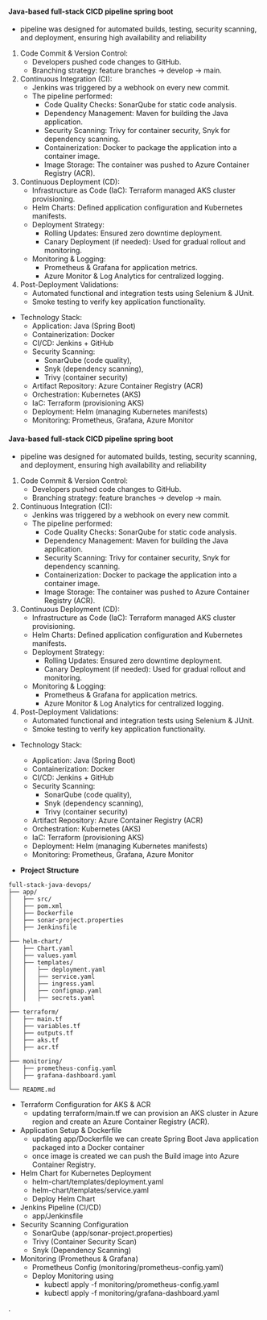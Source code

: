 
#### Java-based full-stack CICD pipeline spring boot
- pipeline was designed for automated builds, testing, security scanning, and deployment, ensuring high availability and reliability

1. Code Commit & Version Control:
     - Developers pushed code changes to GitHub.
     - Branching strategy: feature branches → develop → main.
2. Continuous Integration (CI):
     - Jenkins was triggered by a webhook on every new commit.
     - The pipeline performed:
          - Code Quality Checks: SonarQube for static code analysis.
          - Dependency Management: Maven for building the Java application.
          - Security Scanning: Trivy for container security, Snyk for dependency scanning.
          - Containerization: Docker to package the application into a container image.
          - Image Storage: The container was pushed to Azure Container Registry (ACR).
3. Continuous Deployment (CD):
     - Infrastructure as Code (IaC): Terraform managed AKS cluster provisioning.
     - Helm Charts: Defined application configuration and Kubernetes manifests.
     - Deployment Strategy:
          - Rolling Updates: Ensured zero downtime deployment.
          - Canary Deployment (if needed): Used for gradual rollout and monitoring.
     - Monitoring & Logging:
          - Prometheus & Grafana for application metrics.
          - Azure Monitor & Log Analytics for centralized logging.
4. Post-Deployment Validations:
     - Automated functional and integration tests using Selenium & JUnit.
     - Smoke testing to verify key application functionality.

- Technology Stack:
     - Application: Java (Spring Boot)
     - Containerization: Docker
     - CI/CD: Jenkins + GitHub
     - Security Scanning:
          - SonarQube (code quality),
          - Snyk (dependency scanning),
          - Trivy (container security)
     - Artifact Repository: Azure Container Registry (ACR)
     - Orchestration: Kubernetes (AKS)
     - IaC: Terraform (provisioning AKS)
     - Deployment: Helm (managing Kubernetes manifests)
     - Monitoring: Prometheus, Grafana, Azure Monitor


#### Java-based full-stack CICD pipeline spring boot
- pipeline was designed for automated builds, testing, security scanning, and deployment, ensuring high availability and reliability

1. Code Commit & Version Control:
     - Developers pushed code changes to GitHub.
     - Branching strategy: feature branches → develop → main.
2. Continuous Integration (CI):
     - Jenkins was triggered by a webhook on every new commit.
     - The pipeline performed:
          - Code Quality Checks: SonarQube for static code analysis.
          - Dependency Management: Maven for building the Java application.
          - Security Scanning: Trivy for container security, Snyk for dependency scanning.
          - Containerization: Docker to package the application into a container image.
          - Image Storage: The container was pushed to Azure Container Registry (ACR).
3. Continuous Deployment (CD):
     - Infrastructure as Code (IaC): Terraform managed AKS cluster provisioning.
     - Helm Charts: Defined application configuration and Kubernetes manifests.
     - Deployment Strategy:
          - Rolling Updates: Ensured zero downtime deployment.
          - Canary Deployment (if needed): Used for gradual rollout and monitoring.
     - Monitoring & Logging:
          - Prometheus & Grafana for application metrics.
          - Azure Monitor & Log Analytics for centralized logging.
4. Post-Deployment Validations:
     - Automated functional and integration tests using Selenium & JUnit.
     - Smoke testing to verify key application functionality.

- Technology Stack:
     - Application: Java (Spring Boot)
     - Containerization: Docker
     - CI/CD: Jenkins + GitHub
     - Security Scanning:
          - SonarQube (code quality),
          - Snyk (dependency scanning),
          - Trivy (container security)
     - Artifact Repository: Azure Container Registry (ACR)
     - Orchestration: Kubernetes (AKS)
     - IaC: Terraform (provisioning AKS)
     - Deployment: Helm (managing Kubernetes manifests)
     - Monitoring: Prometheus, Grafana, Azure Monitor

- **Project Structure**

```
full-stack-java-devops/
├── app/
│   ├── src/
│   ├── pom.xml
│   ├── Dockerfile
│   ├── sonar-project.properties
│   ├── Jenkinsfile
│
├── helm-chart/
│   ├── Chart.yaml
│   ├── values.yaml
│   ├── templates/
│   │   ├── deployment.yaml
│   │   ├── service.yaml
│   │   ├── ingress.yaml
│   │   ├── configmap.yaml
│   │   ├── secrets.yaml
│
├── terraform/
│   ├── main.tf
│   ├── variables.tf
│   ├── outputs.tf
│   ├── aks.tf
│   ├── acr.tf
│
├── monitoring/
│   ├── prometheus-config.yaml
│   ├── grafana-dashboard.yaml
│
└── README.md
```

- Terraform Configuration for AKS & ACR
     - updating terraform/main.tf  we can provision an AKS cluster in Azure region and create an Azure Container Registry (ACR).
- Application Setup & Dockerfile
     - updating app/Dockerfile we can create Spring Boot Java application packaged into a Docker container
     - once image is created we can push the Build image into Azure Container Registry.
- Helm Chart for Kubernetes Deployment	
     - helm-chart/templates/deployment.yaml
     - helm-chart/templates/service.yaml
     - Deploy Helm Chart
- Jenkins Pipeline (CI/CD)
     - app/Jenkinsfile
- Security Scanning Configuration
     - SonarQube (app/sonar-project.properties)
     - Trivy (Container Security Scan)
     - Snyk (Dependency Scanning)
- Monitoring (Prometheus & Grafana)
     - Prometheus Config (monitoring/prometheus-config.yaml)
     - Deploy Monitoring using
          - kubectl apply -f monitoring/prometheus-config.yaml
          - kubectl apply -f monitoring/grafana-dashboard.yaml
      

.
